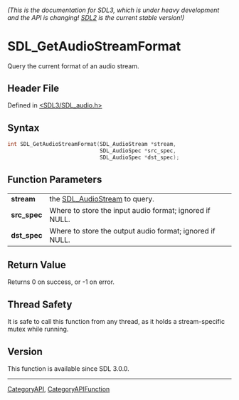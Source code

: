 ###### (This is the documentation for SDL3, which is under heavy development and the API is changing! [SDL2](https://wiki.libsdl.org/SDL2/) is the current stable version!)
# SDL_GetAudioStreamFormat

Query the current format of an audio stream.

## Header File

Defined in [<SDL3/SDL_audio.h>](https://github.com/libsdl-org/SDL/blob/main/include/SDL3/SDL_audio.h)

## Syntax

```c
int SDL_GetAudioStreamFormat(SDL_AudioStream *stream,
                             SDL_AudioSpec *src_spec,
                             SDL_AudioSpec *dst_spec);

```

## Function Parameters

|                  |                                                          |
| ---------------- | -------------------------------------------------------- |
| **stream**       | the [SDL_AudioStream](SDL_AudioStream) to query.         |
| **src_spec**     | Where to store the input audio format; ignored if NULL.  |
| **dst_spec**     | Where to store the output audio format; ignored if NULL. |

## Return Value

Returns 0 on success, or -1 on error.

## Thread Safety

It is safe to call this function from any thread, as it holds a
stream-specific mutex while running.

## Version

This function is available since SDL 3.0.0.

----
[CategoryAPI](CategoryAPI), [CategoryAPIFunction](CategoryAPIFunction)

